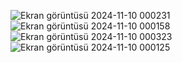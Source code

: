 ![Ekran görüntüsü 2024-11-10 000231](https://github.com/user-attachments/assets/d985940f-5942-4f3c-8af1-f5a8806a265e)
![Ekran görüntüsü 2024-11-10 000158](https://github.com/user-attachments/assets/5aa593e8-eb65-4775-b685-3ca17fda94f4)
![Ekran görüntüsü 2024-11-10 000323](https://github.com/user-attachments/assets/601faad6-abfa-4528-b66e-84b1e9e0539e)
![Ekran görüntüsü 2024-11-10 000125](https://github.com/user-attachments/assets/b845645b-3b98-44d3-931b-bd4a7aaddf0d)
